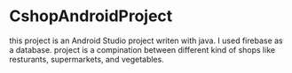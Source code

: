 # CshopAndroidProject

this project is an Android Studio project writen with java. I used firebase as a database. project is a compination between different kind of shops like resturants, supermarkets, and vegetables.
